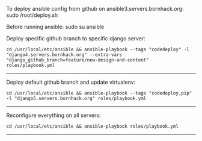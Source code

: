 To deploy ansible config from github on ansible3.servers.bornhack.org:
  sudo /root/deploy.sh

Before running ansible:
  sudo su ansible

Deploy specific github branch to specific django server:

    cd /usr/local/etc/ansible && ansible-playbook --tags "codedeploy" -l "django4.servers.bornhack.org" --extra-vars "django_github_branch=feature/new-design-and-content" roles/playbook.yml
---
Deploy default github branch and update virtualenv:

    cd /usr/local/etc/ansible && ansible-playbook --tags "codedeploy,pip" -l "django5.servers.bornhack.org" roles/playbook.yml
---
Reconfigure everything on all servers:

    cd /usr/local/etc/ansible && ansible-playbook roles/playbook.yml
---
